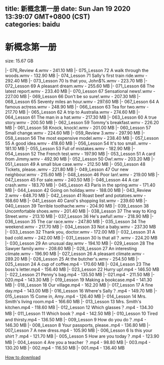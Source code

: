 
title: 新概念第一册
date: Sun Jan 19 2020 13:39:07 GMT+0800 (CST)    
categories: baidu
---

# 新概念第一册
size: 15.67 GB
 
 
|- 076_Review 4.wmv - 241.10 MB
|- 075_Lesson 72 A walk through the woods.wmv - 132.90 MB
|- 074_Lesson 71 Sally's first train ride.wmv - 292.40 MB
|- 073_Lesson 70 Is that you, John$%.wmv - 223.70 MB
|- 072_Lesson 69 A pleasant dream.wmv - 255.60 MB
|- 071_Lesson 68 The latest report.wmv - 233.40 MB
|- 070_Lesson 67 Sensational news!.wmv - 227.00 MB
|- 069_Lesson 66 Don't be so sure!.wmv - 207.30 MB
|- 068_Lesson 65 Seventy miles an hour.wmv - 297.60 MB
|- 067_Lesson 64 A famous actress.wmv - 248.90 MB
|- 066_Lesson 63 Tea for two.wmv - 217.70 MB
|- 065_Lesson 62 A trip to Australia.wmv - 274.60 MB
|- 064_Lesson 61 The man in a hat.wmv - 217.30 MB
|- 063_Lesson 60 A true story.wmv - 200.50 MB
|- 062_Lesson 59 Tommy's breakfast.wmv - 226.20 MB
|- 061_Lesson 58 Knock, knock!.wmv - 201.00 MB
|- 060_Lesson 57 Small change.wmv - 224.60 MB
|- 059_Review 3.wmv - 297.90 MB
|- 058_Lesson 56 The most expensive model.wmv - 238.40 MB
|- 057_Lesson 55 A good idea.wmv - 418.60 MB
|- 056_Lesson 54 It's too small..wmv - 181.10 MB
|- 055_Lesson 53 Full of mistakes.wmv - 182.90 MB
|- 054_Lesson 52 The French test.wmv - 197.90 MB
|- 053_Lesson 51 A card from Jimmy.wmv - 492.90 MB
|- 052_Lesson 50 Ow!.wmv - 203.20 MB
|- 051_Lesson 49 A small blue case.wmv - 212.50 MB
|- 050_Lesson 48 Tickets, please..wmv - 221.80 MB
|- 049_Lesson 47 Our new neighbour.wmv - 215.60 MB
|- 048_Lesson 46 Poor Ian!.wmv - 219.00 MB
|- 047_Lesson 45 For sale.wmv - 240.50 MB
|- 046_Lesson 44 A car crash.wmv - 183.70 MB
|- 045_Lesson 43 Paris in the spring.wmv - 171.40 MB
|- 044_Lesson 42 Going on holiday.wmv - 188.00 MB
|- 043_Review 2.wmv - 648.70 MB
|- 042_Lesson 41 Roast beef and potatoes.wmv - 168.60 MB
|- 041_Lesson 40 Carol's shopping list.wmv - 239.60 MB
|- 040_Lesson 39 Terrible toothache.wmv - 204.90 MB
|- 039_Lesson 38 Uncomfortable shoes.wmv - 201.40 MB
|- 038_Lesson 37 The way to King Street.wmv - 213.10 MB
|- 037_Lesson 36 He's awful!.wmv - 218.90 MB
|- 036_Lesson 35 The car race.wmv - 247.80 MB
|- 035_Lesson 34 The weekend.wmv - 217.70 MB
|- 034_Lesson 33 Not a baby.wmv - 237.30 MB
|- 033_Lesson 32 Thank you, doctor.wmv - 172.00 MB
|- 032_Lesson 31 A bad cold.wmv - 242.00 MB
|- 031_Lesson 30 Is that all？.wmv - 224.20 MB
|- 030_Lesson 29  An unusual day.wmv - 194.10 MB
|- 029_Lesson 28 The Sawyer family.wmv - 208.60 MB
|- 028_Lesson 27 An interesting climate.wmv - 196.90 MB
|- 027_Lesson 26 A pleasant climate.wmv - 289.20 MB
|- 026_Lesson 25 At the butcher's.wmv - 254.50 MB
|- 025_Lesson 24 A cup of coffee.mp4 - 170.60 MB
|- 024_Lesson 23 The boss's letter.mp4 - 156.40 MB
|- 023_Lesson 22 Hurry up!.mp4 - 146.50 MB
|- 022_Lesson 21 Penny's bag.mp4 - 135.50 MB
|- 021.mp4 - 211.50 MB
|- 020.mp4 - 143.30 MB
|- 019_Lesson 19 Making a bookcase.mp4 - 141.30 MB
|- 018_Lesson 18 Our village.mp4 - 162.20 MB
|- 017_Lesson 17 A fine day.mp4 - 143.00 MB
|- 016_Lesson 16 Where's Sally？.mp4 - 149.70 MB
|- 015_Lesson 15 Come in, Amy..mp4 - 126.40 MB
|- 014_Lesson 14 Mrs. Smith's living room.mp4 - 166.60 MB
|- 013_Lesson 13 Mrs. Smith's kitchen.mp4 - 118.60 MB
|- 012_Lesson 12 Which glasses？.mp4 - 134.30 MB
|- 011_Lesson 11 Which book？.mp4 - 142.50 MB
|- 010_Lesson 10 Tired and thirsty.mp4 - 136.50 MB
|- 009_Lesson 9 How do you do？.mp4 - 146.30 MB
|- 008_Lesson 8 Your passports, please..mp4 - 136.80 MB
|- 007_Lesson 7 A new dress.mp4 - 105.90 MB
|- 006_Lesson 6 Is this your shirt？.mp4 - 121.70 MB
|- 005_Lesson 5 How are you today？.mp4 - 123.90 MB
|- 004_Lesson 4 Are you a teacher ？.mp4 - 98.80 MB
|- 003.mp4 - 130.20 MB
|- 002.mp4 - 116.50 MB
|- 001.mp4 - 136.40 MB

[How to download](https://bpcam.bemobtrk.com/go/2ceec3aa-1ca2-46d6-b9ff-aaa5c184517c?jno=2792)